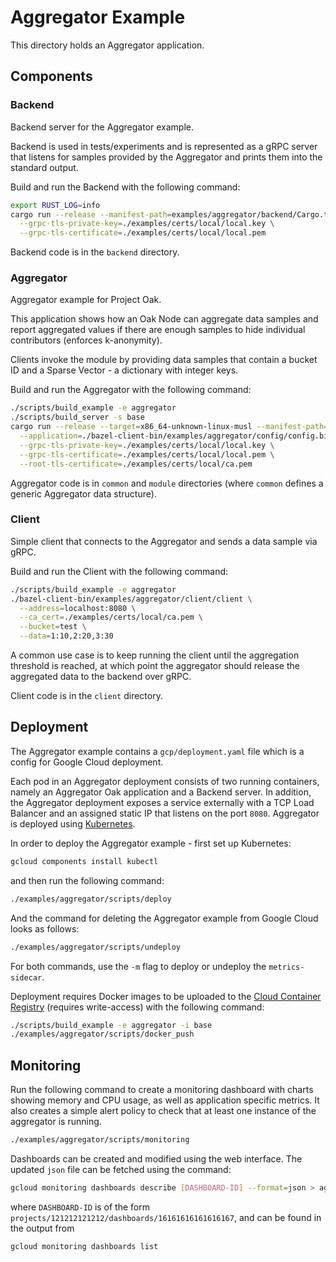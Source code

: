 # Aggregator Example

This directory holds an Aggregator application.

## Components

### Backend

Backend server for the Aggregator example.

Backend is used in tests/experiments and is represented as a gRPC server that
listens for samples provided by the Aggregator and prints them into the standard
output.

Build and run the Backend with the following command:

```bash
export RUST_LOG=info
cargo run --release --manifest-path=examples/aggregator/backend/Cargo.toml -- \
  --grpc-tls-private-key=./examples/certs/local/local.key \
  --grpc-tls-certificate=./examples/certs/local/local.pem
```

Backend code is in the `backend` directory.

### Aggregator

Aggregator example for Project Oak.

This application shows how an Oak Node can aggregate data samples and report
aggregated values if there are enough samples to hide individual contributors
(enforces k-anonymity).

Clients invoke the module by providing data samples that contain a bucket ID and
a Sparse Vector - a dictionary with integer keys.

Build and run the Aggregator with the following command:

```bash
./scripts/build_example -e aggregator
./scripts/build_server -s base
cargo run --release --target=x86_64-unknown-linux-musl --manifest-path=oak/server/rust/oak_loader/Cargo.toml -- \
  --application=./bazel-client-bin/examples/aggregator/config/config.bin \
  --grpc-tls-private-key=./examples/certs/local/local.key \
  --grpc-tls-certificate=./examples/certs/local/local.pem \
  --root-tls-certificate=./examples/certs/local/ca.pem
```

Aggregator code is in `common` and `module` directories (where `common` defines
a generic Aggregator data structure).

### Client

Simple client that connects to the Aggregator and sends a data sample via gRPC.

Build and run the Client with the following command:

```bash
./scripts/build_example -e aggregator
./bazel-client-bin/examples/aggregator/client/client \
  --address=localhost:8080 \
  --ca_cert=./examples/certs/local/ca.pem \
  --bucket=test \
  --data=1:10,2:20,3:30
```

A common use case is to keep running the client until the aggregation threshold
is reached, at which point the aggregator should release the aggregated data to
the backend over gRPC.

Client code is in the `client` directory.

## Deployment

The Aggregator example contains a `gcp/deployment.yaml` file which is a config
for Google Cloud deployment.

Each pod in an Aggregator deployment consists of two running containers, namely
an Aggregator Oak application and a Backend server. In addition, the Aggregator
deployment exposes a service externally with a TCP Load Balancer and an assigned
static IP that listens on the port `8080`. Aggregator is deployed using
[Kubernetes](https://kubernetes.io/).

In order to deploy the Aggregator example - first set up Kubernetes:

```bash
gcloud components install kubectl
```

and then run the following command:

```bash
./examples/aggregator/scripts/deploy
```

And the command for deleting the Aggregator example from Google Cloud looks as
follows:

```bash
./examples/aggregator/scripts/undeploy
```

For both commands, use the `-m` flag to deploy or undeploy the
`metrics-sidecar`.

Deployment requires Docker images to be uploaded to the
[Cloud Container Registry](http://gcr.io/oak-ci/) (requires write-access) with
the following command:

```bash
./scripts/build_example -e aggregator -i base
./examples/aggregator/scripts/docker_push
```

## Monitoring

Run the following command to create a monitoring dashboard with charts showing
memory and CPU usage, as well as application specific metrics. It also creates a
simple alert policy to check that at least one instance of the aggregator is
running.

```bash
./examples/aggregator/scripts/monitoring
```

Dashboards can be created and modified using the web interface. The updated
`json` file can be fetched using the command:

```bash
gcloud monitoring dashboards describe [DASHBOARD-ID] --format=json > aggregator-dashboard.json
```

where `DASHBOARD-ID` is of the form
`projects/121212121212/dashboards/16161616161616167`, and can be found in the
output from

```bash
gcloud monitoring dashboards list
```
